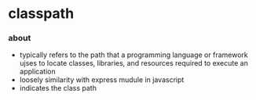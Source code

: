 # classpath

### about

- typically refers to the path that a programming language or framework ujses to locate classes, libraries, and resources required to execute an application
- loosely similarity with express mudule in javascript
- indicates the class path